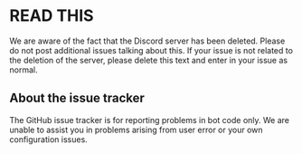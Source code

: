 # READ THIS
We are aware of the fact that the Discord server has been deleted. Please do not post additional issues talking about this. If your issue is not related to the deletion of the server, please delete this text and enter in your issue as normal.

## About the issue tracker
The GitHub issue tracker is for reporting problems in bot code only. We are unable to assist you in problems arising from user error or your own configuration issues.
